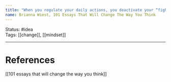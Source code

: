 ```yaml
---
title: "When you regulate your daily actions, you deactivate your “fight or flight” instincts because you’re no longer confronting the unknown.This is why people have such a difficult time with change, and why people who are constant in their habits experience so much joy: simply, their fear instincts are turned off long enough for them to actually enjoy something."
name: Brianna Wiest, 101 Essays That Will Change The Way You Think
---
```


Status: #idea  
Tags:  [[change]], [[mindset]]

---
# References
[[101 essays that will change the way you think]]
